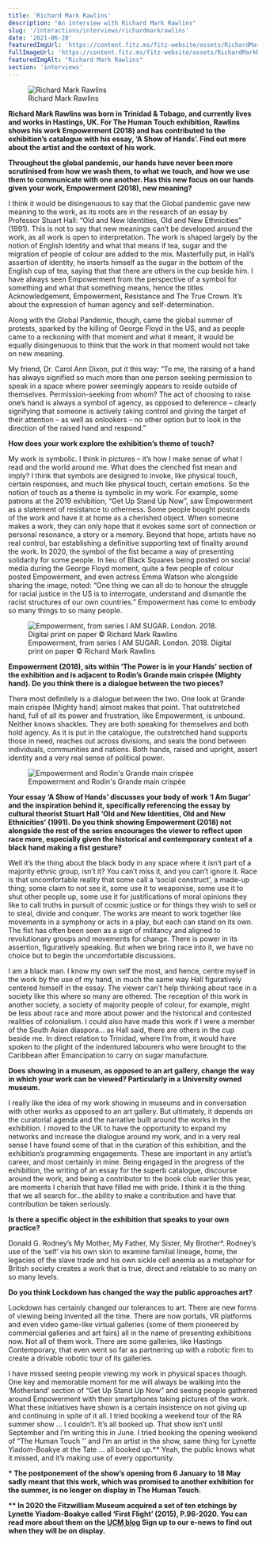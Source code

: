 ```yaml
---
title: 'Richard Mark Rawlins'
description: "An interview with Richard Mark Rawlins"
slug: '/interactions/interviews/richardmarkrawlins'
date: '2021-06-20'
featuredImgUrl: 'https://content.fitz.ms/fitz-website/assets/RichardMarkRawlins.jpg?key=directus-medium-crop'
fullImageUrl: 'https://content.fitz.ms/fitz-website/assets/RichardMarkRawlins.jpg'
featuredImgAlt: "Richard Mark Rawlins"
section: 'interviews'
---
```


<figure class="figure float-right p-2 ml-2 my-2">
  <img src="https://content.fitz.ms/fitz-website/assets/RichardMarkRawlins.jpg?key=directus-large-contain" alt="Richard Mark Rawlins" class="img-fluid" />
  <figcaption class="figure-caption">Richard Mark Rawlins</figcaption>
</figure>


**Richard Mark Rawlins was born in Trinidad & Tobago, and currently lives and works in Hastings, UK. For The Human Touch exhibition, Rawlins shows his work Empowerment (2018) and has contributed to the exhibition’s catalogue with his essay, ‘A Show of Hands’. Find out more about the artist and the context of his work.**

**Throughout the global pandemic, our hands have never been more scrutinised from how we wash them, to what we touch, and how we use them to communicate with one another. Has this new focus on our hands given your work, Empowerment (2018), new meaning?**

I think it would be disingenuous to say that the Global pandemic gave new meaning to the work, as its roots are in the research of an essay by Professor Stuart Hall: “Old and New Identities, Old and New Ethnicities” (1991). This is not to say that new meanings can’t be developed around the work, as all work is open to interpretation. The work is shaped largely by the notion of English Identity and what that means if tea, sugar and the migration of people of colour are added to the mix. Masterfully put, in Hall’s assertion of identity, he inserts himself as the sugar in the bottom of the English cup of tea, saying that that there are others in the cup beside him. I have always seen Empowerment from the perspective of a symbol for something and what that something means, hence the titles Acknowledgement, Empowerment, Resistance and The True Crown. It’s about the expression of human agency and self-determination.

Along with the Global Pandemic, though, came the global summer of protests, sparked by the killing of George Floyd in the US, and as people came to a reckoning with that moment and what it meant, it would be equally disingenuous to think that the work in that moment would not take on new meaning.

My friend, Dr. Carol Ann Dixon, put it this way: “To me, the raising of a hand has always signified so much more than one person seeking permission to speak in a space where power seemingly appears to reside outside of themselves. Permission-seeking from whom? The act of choosing to raise one’s hand is always a symbol of agency, as opposed to deference – clearly signifying that someone is actively taking control and giving the target of their attention – as well as onlookers – no other option but to look in the direction of the raised hand and respond.”

**How does your work explore the exhibition’s theme of touch?**

My work is symbolic. I think in pictures – it’s how I make sense of what I read and the world around me. What does the clenched fist mean and imply? I think that symbols are designed to invoke, like physical touch, certain responses, and much like physical touch, certain emotions. So the notion of touch as a theme is symbolic in my work. For example, some patrons at the 2019 exhibition, “Get Up Stand Up Now”, saw Empowerment as a statement of resistance to otherness. Some people bought postcards of the work and have it at home as a cherished object. When someone makes a work, they can only hope that it evokes some sort of connection or personal resonance, a story or a memory. Beyond that hope, artists have no real control, bar establishing a definitive supporting text of finality around the work. In 2020, the symbol of the fist became a way of presenting solidarity for some people. In lieu of Black Squares being posted on social media during the George Floyd moment, quite a few people of colour posted Empowerment, and even actress Emma Watson who alongside sharing the image, noted: “One thing we can all do to honour the struggle for racial justice in the US is to interrogate, understand and dismantle the racist structures of our own countries.” Empowerment has come to embody so many things to so many people.

<figure class="figure  p-2 my-2">
  <img src="https://content.fitz.ms/fitz-website/assets/empowerment.jpg?key=directus-large-contain" class="img-fluid" alt="Empowerment, from series I AM SUGAR. London. 2018. Digital print on paper © Richard Mark Rawlins"/>
  <figcaption class="figure-caption">Empowerment, from series I AM SUGAR. London. 2018. Digital print on paper © Richard Mark Rawlins</figcaption>
</figure>

**Empowerment (2018), sits within ‘The Power is in your Hands’ section of the exhibition and is adjacent to Rodin’s Grande main crispée (Mighty hand). Do you think there is a dialogue between the two pieces?**

There most definitely is a dialogue between the two. One look at Grande main crispée (Mighty hand) almost makes that point. That outstretched hand, full of all its power and frustration, like Empowerment, is unbound. Neither knows shackles. They are both speaking for themselves and both hold agency. As it is put in the catalogue, the outstretched hand supports those in need, reaches out across divisions, and seals the bond between individuals, communities and nations. Both hands, raised and upright, assert identity and a very real sense of political power.

<figure class="figure  p-2 my-2">
  <img src="https://content.fitz.ms/fitz-website/assets/empowerment_and_rodin.jpg?key=directus-large-contain" alt="Empowerment and Rodin's Grande main crispée" class="img-fluid" />
  <figcaption class="figure-caption">Empowerment and Rodin's Grande main crispée</figcaption>
</figure>


**Your essay ‘A Show of Hands’ discusses your body of work ‘I Am Sugar’ and the inspiration behind it, specifically referencing the essay by cultural theorist Stuart Hall ‘Old and New Identities, Old and New Ethnicities’ (1991). Do you think showing Empowerment (2018) not alongside the rest of the series encourages the viewer to reflect upon race more, especially given the historical and contemporary context of a black hand making a fist gesture?**

Well it’s the thing about the black body in any space where it isn’t part of a majority ethnic group, isn’t it? You can’t miss it, and you can’t ignore it. Race is that uncomfortable reality that some call a ‘social construct’, a made-up thing; some claim to not see it, some use it to weaponise, some use it  to shut other people up, some use it for justifications of moral opinions they like to call truths in pursuit of cosmic justice or for things they wish to sell or to steal, divide and conquer. The works are meant to work together like movements in a symphony or acts in a play, but each can stand on its own. The fist has often been seen as a sign of militancy and aligned to revolutionary groups and movements for change. There is power in its assertion, figuratively speaking. But when we bring race into it, we have no choice but to begin the uncomfortable discussions.

I am a black man. I know my own self the most, and hence, centre myself in the work by the use of my hand, in much the same way Hall figuratively centered himself in the essay. The viewer can’t help thinking about race in a society like this where so many are othered. The reception of this work in another society, a society of majority people of colour, for example, might be less about race and more about power and the historical and contested realities of colonialism. I could also have made this work if I were a member of the South Asian diaspora… as Hall said, there are others in the cup beside me. In direct relation to Trinidad, where I’m from, it would have spoken to the plight of the indentured labourers who were brought to the Caribbean after Emancipation to carry on sugar manufacture.

**Does showing in a museum, as opposed to an art gallery, change the way in which your work can be viewed? Particularly in a University owned museum.**

I really like the idea of my work showing in museums and in conversation with other works as opposed to an art gallery. But ultimately, it depends on the curatorial agenda and the narrative built around the works in the exhibition. I moved to the UK to have the opportunity to expand my networks and increase the dialogue around my work, and in a very real sense I have found some of that in the curation of this exhibition, and the exhibition’s programming engagements. These are important in any artist’s career, and most certainly in mine. Being engaged in the progress of the exhibition, the writing of an essay for the superb catalogue, discourse around the work, and being a contributor to the book club earlier this year, are moments I cherish that have filled me with pride. I think it is the thing that we all search for…the ability to make a contribution and have that contribution be taken seriously.

**Is there a specific object in the exhibition that speaks to your own practice?**

Donald G. Rodney’s My Mother, My Father, My Sister, My Brother*. Rodney’s use of the ‘self’ via his own skin to examine familial lineage, home, the legacies of the slave trade and his own sickle cell anemia as a metaphor for British society creates a work that is true, direct and relatable to so many on so many levels.

**Do you think Lockdown has changed the way the public approaches art?**

Lockdown has certainly changed our tolerances to art. There are new forms of viewing being invented all the time. There are now portals, VR platforms and even video game-like virtual galleries (some of them pioneered by commercial galleries and art fairs) all in the name of presenting exhibitions now. Not all of them work. There are some galleries, like Hastings Contemporary, that even went so far as partnering up with a robotic firm to create a drivable robotic tour of its galleries.

I have missed seeing people viewing my work in physical spaces though. One key and memorable moment for me will always be walking into the ‘Motherland’ section of “Get Up Stand Up Now” and seeing people gathered around Empowerment with their smartphones taking pictures of the work. What these initiatives have shown is a certain insistence on not giving up and continuing in spite of it all. I tried booking a weekend tour of the RA summer show … I couldn’t. It’s all booked up. That show isn’t until September and I’m writing this in June. I tried booking the opening weekend of “The Human Touch '' and I’m an artist in the show, same thing for Lynette Yiadom-Boakye at the Tate … all booked up.**  Yeah, the public knows what it missed, and it’s making use of every opportunity.

__* The postponement of the show’s opening from 6 January to 18 May sadly meant that this work, which was promised to another exhibition for the summer, is no longer on display in The Human Touch.__

__** In 2020 the Fitzwilliam Museum acquired a set of ten etchings by Lynette Yiadom-Boakye called ‘First Flight’ (2015), P.96-2020. You can read more about them on the [UCM blog](https://www.museums.cam.ac.uk/blog/2021/04/20/free-as-a-bird-lynette-yiadom-boakyes-first-flight-2015/) Sign up to our e-news to find out when they will be on display.__
